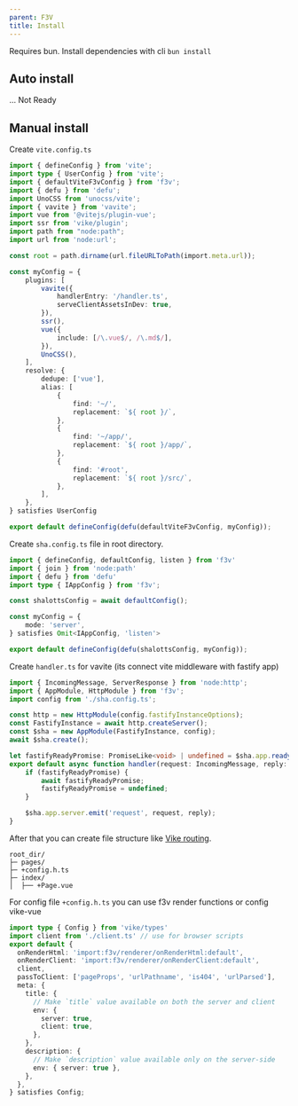 ```yaml
---
parent: F3V
title: Install
---
```


Requires bun. Install dependencies with cli `bun install`

## Auto install

... Not Ready

## Manual install

Create `vite.config.ts`
```typescript
import { defineConfig } from 'vite';
import type { UserConfig } from 'vite';
import { defaultViteF3vConfig } from 'f3v';
import { defu } from 'defu';
import UnoCSS from 'unocss/vite';
import { vavite } from 'vavite';
import vue from '@vitejs/plugin-vue';
import ssr from 'vike/plugin';
import path from "node:path";
import url from 'node:url';

const root = path.dirname(url.fileURLToPath(import.meta.url));

const myConfig = {
    plugins: [
        vavite({
            handlerEntry: '/handler.ts',
            serveClientAssetsInDev: true,
        }),
        ssr(),
        vue({
            include: [/\.vue$/, /\.md$/],
        }),
        UnoCSS(),
    ],
    resolve: {
        dedupe: ['vue'],
        alias: [
            {
                find: '~/',
                replacement: `${ root }/`,
            },
            {
                find: '~/app/',
                replacement: `${ root }/app/`,
            },
            {
                find: '#root',
                replacement: `${ root }/src/`,
            },
        ],
    },
} satisfies UserConfig

export default defineConfig(defu(defaultViteF3vConfig, myConfig));
```

Create `sha.config.ts` file in root directory.

```typescript
import { defineConfig, defaultConfig, listen } from 'f3v'
import { join } from 'node:path'
import { defu } from 'defu'
import type { IAppConfig } from 'f3v';

const shalottsConfig = await defaultConfig();

const myConfig = {
    mode: 'server',
} satisfies Omit<IAppConfig, 'listen'>

export default defineConfig(defu(shalottsConfig, myConfig));
```
Create `handler.ts` for vavite (its connect vite middleware with fastify app)

```typescript
import { IncomingMessage, ServerResponse } from 'node:http';
import { AppModule, HttpModule } from 'f3v';
import config from './sha.config.ts';

const http = new HttpModule(config.fastifyInstanceOptions);
const FastifyInstance = await http.createServer();
const $sha = new AppModule(FastifyInstance, config);
await $sha.create();

let fastifyReadyPromise: PromiseLike<void> | undefined = $sha.app.ready();
export default async function handler(request: IncomingMessage, reply: ServerResponse) {
    if (fastifyReadyPromise) {
        await fastifyReadyPromise;
        fastifyReadyPromise = undefined;
    }

    $sha.app.server.emit('request', request, reply);
}
```

After that you can create file structure like [Vike routing](https://vike.dev/filesystem-routing).

```text
root_dir/
├─ pages/
├─ +config.h.ts
├─ index/
│  ├── +Page.vue
```
For config file `+config.h.ts` you can use f3v render functions or config vike-vue
```typescript
import type { Config } from 'vike/types'
import client from './client.ts' // use for browser scripts
export default {
  onRenderHtml: 'import:f3v/renderer/onRenderHtml:default',
  onRenderClient: 'import:f3v/renderer/onRenderClient:default',
  client,
  passToClient: ['pageProps', 'urlPathname', 'is404', 'urlParsed'],
  meta: {
    title: {
      // Make `title` value available on both the server and client
      env: {
        server: true,
        client: true,
      },
    },
    description: {
      // Make `description` value available only on the server-side
      env: { server: true },
    },
  },
} satisfies Config;
```